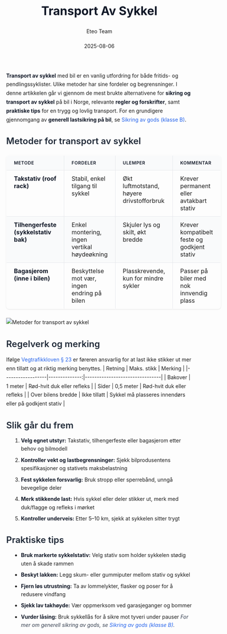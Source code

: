 ﻿---
title: "Transport Av Sykkel"
date: 2025-08-06
draft: false
author: "Eteo Team"
description: "Guide to Transport Av Sykkel for Norwegian driving theory exam."
categories: ["Driving Theory"]
tags: ["driving", "theory", "safety"]
featured_image: "/blog/transport-av-sykkel/transport-av-sykkel-image.svg"
---
<style>
/* Base text styling */
.article-content {
  font-family: 'Inter', -apple-system, BlinkMacSystemFont, 'Segoe UI', Roboto, Oxygen, Ubuntu, Cantarell, 'Open Sans', 'Helvetica Neue', sans-serif;
  line-height: 1.6;
  color: #1f2937;
  font-size: 16px;
}
/* Headers */
h1 {
  font-size: 2rem;
  font-weight: 700;
  margin: 2rem 0 1.5rem;
  color: #111827;
}
h2 {
  font-size: 1.5rem;
  font-weight: 600;
  margin: 2rem 0 1rem;
  color: #1f2937;
}
h3 {
  font-size: 1.25rem;
  font-weight: 600;
  margin: 1.5rem 0 0.75rem;
  color: #374151;
}
/* Paragraphs */
p {
  margin: 1rem 0;
  line-height: 1.7;
}
/* Lists */
ul, ol {
  margin: 1rem 0 1rem 1.5rem;
  padding-left: 1rem;
}
li {
  margin-bottom: 0.5rem;
  line-height: 1.6;
}
/* Bold and emphasis text */
strong, b {
  font-weight: 700 !important;
  color: #111827;
}
em, i {
  font-style: italic;
  color: #374151;
}
strong em, b i, em strong, i b {
  font-weight: 700 !important;
  font-style: italic;
  color: #111827;
}
/* Links */
a {
  color: #2563eb;
  text-decoration: none;
  transition: color 0.2s ease;
}
a:hover {
  color: #1d4ed8;
  text-decoration: underline;
}
/* Code blocks */
pre, code {
  font-family: 'SFMono-Regular', Consolas, 'Liberation Mono', Menlo, monospace;
  background-color: #f3f4f6;
  border-radius: 0.375rem;
  font-size: 0.875em;
}
pre {
  padding: 1rem;
  overflow-x: auto;
  margin: 1rem 0;
}
code {
  padding: 0.2em 0.4em;
}
/* Blockquotes */
blockquote {
  border-left: 4px solid #e5e7eb;
  margin: 1.5rem 0;
  padding: 0.75rem 1rem 0.75rem 1.5rem;
  background-color: #f9fafb;
  color: #4b5563;
  font-style: italic;
}
/* Tables */
table {
  margin: 1.5rem auto !important;
  border-collapse: collapse !important;
  width: 100% !important;
  max-width: 100%;
  box-shadow: 0 1px 3px rgba(0,0,0,0.1) !important;
  border-radius: 0.5rem !important;
  overflow: hidden !important;
  border: 1px solid #e5e7eb !important;
  display: table !important;
}
th, td {
  padding: 0.75rem 1.25rem !important;
  text-align: left !important;
  border: 1px solid #e5e7eb !important;
  vertical-align: top;
}
th {
  background-color: #f9fafb !important;
  font-weight: 600 !important;
  color: #111827 !important;
  text-transform: uppercase !important;
  font-size: 0.75rem !important;
  letter-spacing: 0.05em !important;
}
tr:nth-child(even) {
  background-color: #f9fafb !important;
}
tr:hover {
  background-color: #f3f4f6 !important;
}
/* Responsive adjustments */
@media (max-width: 768px) {
  .article-content {
    font-size: 15px;
  }
  h1 { font-size: 1.75rem; }
  h2 { font-size: 1.375rem; }
  h3 { font-size: 1.125rem; }
  table {
    display: block !important;
    overflow-x: auto !important;
    -webkit-overflow-scrolling: touch;
  }
}
</style>
**Transport av sykkel** med bil er en vanlig utfordring for både fritids- og pendlingssyklister. Ulike metoder har sine fordeler og begrensninger. I denne artikkelen går vi gjennom de mest brukte alternativene for **sikring og transport av sykkel** på bil i Norge, relevante **regler og forskrifter**, samt **praktiske tips** for en trygg og lovlig transport.
For en grundigere gjennomgang av **generell lastsikring på bil**, se [Sikring av gods (klasse B)](/blogs/teori/sikring-av-gods-klasse-b "Sikring av gods (klasse B) - Guide til sikring av gods på bil").
## Metoder for transport av sykkel
| Metode                              | Fordeler                                  | Ulemper                                     | Kommentar                                |
|-------------------------------------|-------------------------------------------|---------------------------------------------|------------------------------------------|
| **Takstativ (roof rack)**           | Stabil, enkel tilgang til sykkel          | Økt luftmotstand, høyere drivstofforbruk    | Krever permanent eller avtakbart stativ   |
| **Tilhengerfeste (sykkelstativ bak)** | Enkel montering, ingen vertikal høydeøkning | Skjuler lys og skilt, økt bredde            | Krever kompatibelt feste og godkjent stativ |
| **Bagasjerom (inne i bilen)**       | Beskyttelse mot vær, ingen endring på bilen | Plasskrevende, kun for mindre sykler       | Passer på biler med nok innvendig plass   |
![Metoder for transport av sykkel](/blog/transport-av-sykkel/transport-av-sykkel-metoder.svg)
## Regelverk og merking
Ifølge [Vegtrafikkloven § 23](/blogs/teori/lover-og-forskrifter "Lover og forskrifter - Oversikt over norske trafikklover og forskrifter") er føreren ansvarlig for at last ikke stikker ut mer enn tillatt og at riktig merking benyttes.
| Retning          | Maks. stikk   | Merking                        |
|------------------|--------------:|--------------------------------|
| Bakover          | 1 meter       | Rød-hvit duk eller refleks     |
| Sider            | 0,5 meter     | Rød-hvit duk eller refleks     |
| Over bilens bredde | Ikke tillatt | Sykkel må plasseres innendørs eller på godkjent stativ |
## Slik går du frem
1. **Velg egnet utstyr:** Takstativ, tilhengerfeste eller bagasjerom etter behov og bilmodell
2. **Kontroller vekt og lastbegrensninger:** Sjekk bilprodusentens spesifikasjoner og stativets maksbelastning
3. **Fest sykkelen forsvarlig:** Bruk stropp eller sperrebånd, unngå bevegelige deler
4. **Merk stikkende last:** Hvis sykkel eller deler stikker ut, merk med duk/flagge og refleks i mørket
5. **Kontroller underveis:** Etter 5–10 km, sjekk at sykkelen sitter trygt
## Praktiske tips
* **Bruk markerte sykkelstativ:** Velg stativ som holder sykkelen stødig uten å skade rammen
* **Beskyt lakken:** Legg skum- eller gummiputer mellom stativ og sykkel
* **Fjern løs utrustning:** Ta av lommelykter, flasker og poser for å redusere vindfang
* **Sjekk lav takhøyde:** Vær oppmerksom ved garasjeganger og bommer
* **Vurder låsing:** Bruk sykkellås for å sikre mot tyveri under pauser
*For mer om generell sikring av gods, se [Sikring av gods (klasse B)](/blogs/teori/sikring-av-gods-klasse-b "Sikring av gods (klasse B) - Guide til sikring av gods på bil").*